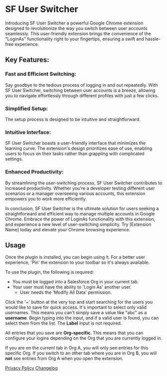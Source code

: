# SF User Switcher

Introducing SF User Switcher a powerful Google Chrome extension designed to revolutionize the way you switch between user accounts seamlessly. This user-friendly extension brings the convenience of the "LoginAs" functionality right to your fingertips, ensuring a swift and hassle-free experience.

## Key Features:

### Fast and Efficient Switching:

Say goodbye to the tedious process of logging in and out repeatedly. With SF User Switcher, switching between user accounts is a breeze, allowing you to navigate effortlessly through different profiles with just a few clicks.

### Simplified Setup:

The setup process is designed to be intuitive and straightforward.

### Intuitive Interface:

SF User Switcher boasts a user-friendly interface that minimizes the learning curve. The extension's design prioritizes ease of use, enabling users to focus on their tasks rather than grappling with complicated settings.

### Enhanced Productivity:

By streamlining the user-switching process, SF User Switcher contributes to increased productivity. Whether you're a developer testing different user scenarios or a manager overseeing various accounts, this extension empowers you to work more efficiently.

In conclusion, SF User Switcher is the ultimate solution for users seeking a straightforward and efficient way to manage multiple accounts in Google Chrome. Embrace the power of LoginAs functionality with this extension, and experience a new level of user-switching simplicity. Try [Extension Name] today and elevate your Chrome browsing experience.

## Usage <a name="usage"></a>

Once the plugin is installed, you can begin using it. For a better user experience, 'Pin' the extension to your toolbar so it's always available.

To use the plugin, the following is required:

-   You must be logged into a Salesforce Org in your current tab.
-   Your user must have the ability to 'Login As' another user.
    -   User needs the 'Modify All Data' permission.

Click the '+' button at the very top and start searching for the users you would like to save for quick access. It's important to select only valid usernames. This means you can't simply save a value like "abc" as a **username**. Begin typing into the input, and if a valid user is found, you can select them from the list.
The **Label** input is not required.

All entries that you save are **Org-specific**. This means that you can configure your logins depending on the Org that you are currently logged in.

If you are on the current tab in Org A, you will only see entries for this specific Org. If you switch to an other tab where you are in Org B, you will **not** see entries from Org A when you open the extension.

[Privacy Policy](PRIVACY.md)
[Changelog](changelog.md)
